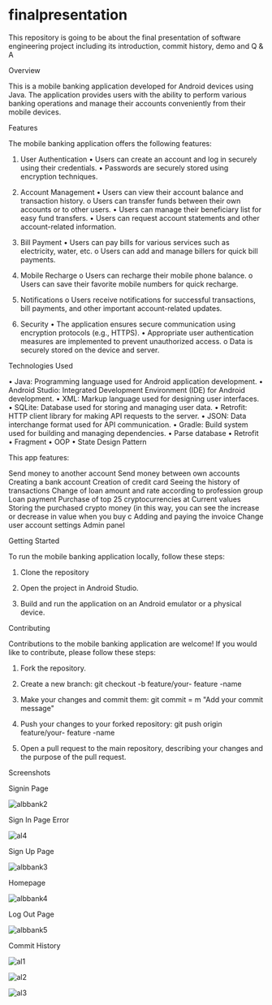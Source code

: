 # finalpresentation
This repository is going to be about the final presentation of software engineering project including its introduction, commit history, demo and Q &amp; A

Overview

This is a mobile banking application developed for Android devices using Java. The application provides users with the ability to perform various banking operations and manage their accounts conveniently from their mobile devices.

Features

The mobile banking application offers the following features:

  1. User Authentication
• Users can create an account and log in securely using their credentials.
• Passwords are securely stored using encryption techniques.

  2. Account Management
• Users can view their account balance and transaction history.
o Users can transfer funds between their own accounts or to other users.
• Users can manage their beneficiary list for easy fund transfers.
• Users can request account statements and other account-related information.

  3. Bill Payment
• Users can pay bills for various services such as electricity, water, etc.
o Users can add and manage billers for quick bill payments.

 4. Mobile Recharge
o Users can recharge their mobile phone balance.
o Users can save their favorite mobile numbers for quick recharge.

  5. Notifications
o Users receive notifications for successful transactions, bill payments, and other important account-related updates.

  6. Security
• The application ensures secure communication using encryption protocols (e.g., HTTPS).
• Appropriate user authentication measures are implemented to prevent unauthorized access.
o Data is securely stored on the device and server.

Technologies Used

• Java: Programming language used for Android application development.
• Android Studio: Integrated Development Environment (IDE) for Android development.
• XML: Markup language used for designing user interfaces.
• SQLite: Database used for storing and managing user data.
• Retrofit: HTTP client library for making API requests to the server.
• JSON: Data interchange format used for API communication.
• Gradle: Build system used for building and managing dependencies.
• Parse database
• Retrofit
• Fragment
• OOP
• State Design Pattern


This app features:

Send money to another account
Send money between own accounts
Creating a bank account
Creation of credit card
Seeing the history of transactions
Change of loan amount and rate according to profession group
Loan payment
Purchase of top 25 cryptocurrencies at Current values
Storing the purchased crypto money (in this way, you can see the increase or decrease in value when you buy c
Adding and paying the invoice Change user account settings
Admin panel


Getting Started

To run the mobile banking application locally, follow these steps:

  1. Clone the repository

  2. Open the project in Android Studio.

  3. Build and run the application on an Android emulator or a physical device.


Contributing

Contributions to the mobile banking application are welcome! If you would like to contribute, please follow these steps:

  1. Fork the repository.

  2. Create a new branch:
git checkout -b feature/your- feature -name

  3. Make your changes and commit them:
git commit = m "Add your commit message"

4. Push your changes to your forked repository:
git push origin feature/your- feature -name

  5. Open a pull request to the main repository, describing your changes and the purpose of the pull request.


Screenshots

  Signin Page
  
  ![albbank2](https://github.com/klaww14/finalpresentation/assets/162194459/37ac4aed-b7bf-4a61-8c20-e111349916a9)

  Sign In Page Error

  ![al4](https://github.com/klaww14/finalpresentation/assets/162194459/2d5816f1-1d52-4bab-9162-9a6eda42fbc1)
  
  Sign Up Page
  
  ![albbank3](https://github.com/klaww14/finalpresentation/assets/162194459/67b67e3f-6760-41f2-93a8-ae5d727d566f)
  
  Homepage
  
  ![albbank4](https://github.com/klaww14/finalpresentation/assets/162194459/5fd27366-fa57-4a04-8cac-a613a7470277)
  
  Log Out Page
  
  ![albbank5](https://github.com/klaww14/finalpresentation/assets/162194459/f9b3ce61-5882-454e-9b1a-6c0925e2811a)




  Commit History

  ![al1](https://github.com/klaww14/finalpresentation/assets/162194459/d31fb258-9235-49c7-803a-66b90b1f01bb)

  ![al2](https://github.com/klaww14/finalpresentation/assets/162194459/e22e4206-8dca-4f5b-b98c-c139994adfb1)

  ![al3](https://github.com/klaww14/finalpresentation/assets/162194459/12fca765-e884-4d99-a2cd-a063506a37be)

  
